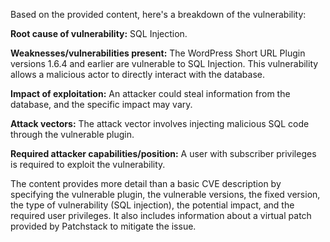 Based on the provided content, here's a breakdown of the vulnerability:

**Root cause of vulnerability:** SQL Injection.

**Weaknesses/vulnerabilities present:** The WordPress Short URL Plugin versions 1.6.4 and earlier are vulnerable to SQL Injection. This vulnerability allows a malicious actor to directly interact with the database.

**Impact of exploitation:** An attacker could steal information from the database, and the specific impact may vary.

**Attack vectors:** The attack vector involves injecting malicious SQL code through the vulnerable plugin.

**Required attacker capabilities/position:** A user with subscriber privileges is required to exploit the vulnerability.

The content provides more detail than a basic CVE description by specifying the vulnerable plugin, the vulnerable versions, the fixed version, the type of vulnerability (SQL injection), the potential impact, and the required user privileges. It also includes information about a virtual patch provided by Patchstack to mitigate the issue.